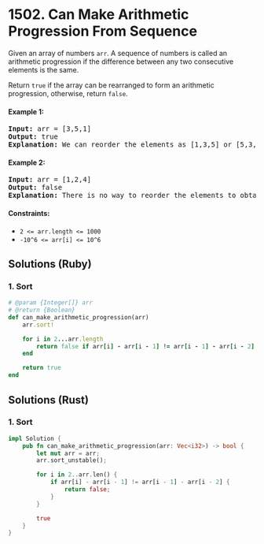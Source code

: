 # 1502. Can Make Arithmetic Progression From Sequence
Given an array of numbers `arr`. A sequence of numbers is called an arithmetic progression if the difference between any two consecutive elements is the same.

Return `true` if the array can be rearranged to form an arithmetic progression, otherwise, return `false`.

#### Example 1:
<pre>
<strong>Input:</strong> arr = [3,5,1]
<strong>Output:</strong> true
<strong>Explanation:</strong> We can reorder the elements as [1,3,5] or [5,3,1] with differences 2 and -2 respectively, between each consecutive elements.
</pre>

#### Example 2:
<pre>
<strong>Input:</strong> arr = [1,2,4]
<strong>Output:</strong> false
<strong>Explanation:</strong> There is no way to reorder the elements to obtain an arithmetic progression.
</pre>

#### Constraints:
* `2 <= arr.length <= 1000`
* `-10^6 <= arr[i] <= 10^6`

## Solutions (Ruby)

### 1. Sort
```Ruby
# @param {Integer[]} arr
# @return {Boolean}
def can_make_arithmetic_progression(arr)
    arr.sort!

    for i in 2...arr.length
        return false if arr[i] - arr[i - 1] != arr[i - 1] - arr[i - 2]
    end

    return true
end
```

## Solutions (Rust)

### 1. Sort
```Rust
impl Solution {
    pub fn can_make_arithmetic_progression(arr: Vec<i32>) -> bool {
        let mut arr = arr;
        arr.sort_unstable();

        for i in 2..arr.len() {
            if arr[i] - arr[i - 1] != arr[i - 1] - arr[i - 2] {
                return false;
            }
        }

        true
    }
}
```

